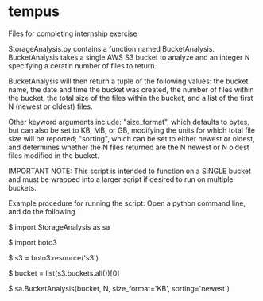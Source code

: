# tempus
Files for completing internship exercise

StorageAnalysis.py contains a function named BucketAnalysis. BucketAnalysis takes a single AWS S3 bucket to analyze and an integer N specifying a ceratin number of files to return.

BucketAnalysis will then return a tuple of the following values: the bucket name, the date and time the bucket was created, the number of files within the bucket, the total size of the files within the bucket, and a list of the first N (newest or oldest) files.

Other keyword arguments include: "size_format", which defaults to bytes, but can also be set to KB, MB, or GB, modifying the units for which total file size will be reported; "sorting", which can be set to either newest or oldest, and determines whether the N files returned are the N newest or N oldest files modified in the bucket.

IMPORTANT NOTE: This script is intended to function on a SINGLE bucket and must be wrapped into a larger script if desired to run on multiple buckets.

Example procedure for running the script:
Open a python command line, and do the following

$ import StorageAnalysis as sa

$ import boto3

$ s3 = boto3.resource('s3')

$ bucket = list(s3.buckets.all())[0]

$ sa.BucketAnalysis(bucket, N, size_format='KB', sorting='newest')
